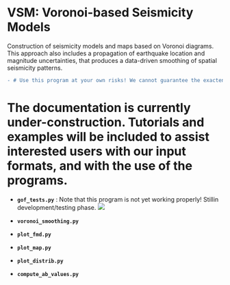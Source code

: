 # VSM: Voronoi-based Seismicity Models
Construction of seismicity models and maps based on Voronoi diagrams.
This approach also includes a propagation of earthquake location and magnitude uncertainties, that produces a data-driven smoothing of spatial seismicity patterns.

```diff
- # Use this program at your own risks! We cannot guarantee the exacteness and the reliability of any program included in this repository.
```

# The documentation is currently under-construction. Tutorials and examples will be included to assist interested users with our input formats, and with the use of the programs.

 * **`gof_tests.py`** : Note that this program is not yet working properly! Stillin development/testing phase.
 ![](/path/to/image.png)

* **`voronoi_smoothing.py`**

* **`plot_fmd.py`**

* **`plot_map.py`**

* **`plot_distrib.py`**

* **`compute_ab_values.py`** 

